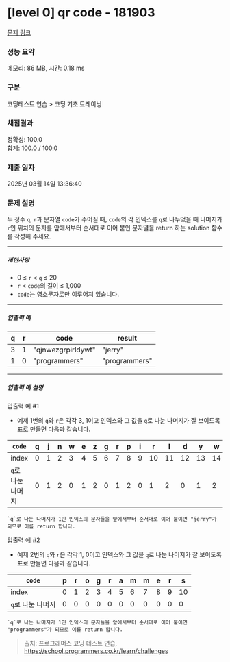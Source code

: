 # [level 0] qr code - 181903 

[문제 링크](https://school.programmers.co.kr/learn/courses/30/lessons/181903) 

### 성능 요약

메모리: 86 MB, 시간: 0.18 ms

### 구분

코딩테스트 연습 > 코딩 기초 트레이닝

### 채점결과

정확성: 100.0<br/>합계: 100.0 / 100.0

### 제출 일자

2025년 03월 14일 13:36:40

### 문제 설명

<p style="user-select: auto !important;">두 정수 <code style="user-select: auto !important;">q</code>, <code style="user-select: auto !important;">r</code>과 문자열 <code style="user-select: auto !important;">code</code>가 주어질 때, <code style="user-select: auto !important;">code</code>의 각 인덱스를 <code style="user-select: auto !important;">q</code>로 나누었을 때 나머지가 <code style="user-select: auto !important;">r</code>인 위치의 문자를 앞에서부터 순서대로 이어 붙인 문자열을 return 하는 solution 함수를 작성해 주세요.</p>

<hr style="user-select: auto !important;">

<h5 style="user-select: auto !important;">제한사항</h5>

<ul style="user-select: auto !important;">
<li style="user-select: auto !important;">0 ≤ <code style="user-select: auto !important;">r</code> &lt; <code style="user-select: auto !important;">q</code> ≤ 20</li>
<li style="user-select: auto !important;"><code style="user-select: auto !important;">r</code> &lt; <code style="user-select: auto !important;">code</code>의 길이 ≤ 1,000</li>
<li style="user-select: auto !important;"><code style="user-select: auto !important;">code</code>는 영소문자로만 이루어져 있습니다.</li>
</ul>

<hr style="user-select: auto !important;">

<h5 style="user-select: auto !important;">입출력 예</h5>
<table class="table" style="user-select: auto !important;">
        <thead style="user-select: auto !important;"><tr style="user-select: auto !important;">
<th style="user-select: auto !important;">q</th>
<th style="user-select: auto !important;">r</th>
<th style="user-select: auto !important;">code</th>
<th style="user-select: auto !important;">result</th>
</tr>
</thead>
        <tbody style="user-select: auto !important;"><tr style="user-select: auto !important;">
<td style="user-select: auto !important;">3</td>
<td style="user-select: auto !important;">1</td>
<td style="user-select: auto !important;">"qjnwezgrpirldywt"</td>
<td style="user-select: auto !important;">"jerry"</td>
</tr>
<tr style="user-select: auto !important;">
<td style="user-select: auto !important;">1</td>
<td style="user-select: auto !important;">0</td>
<td style="user-select: auto !important;">"programmers"</td>
<td style="user-select: auto !important;">"programmers"</td>
</tr>
</tbody>
      </table>
<hr style="user-select: auto !important;">

<h5 style="user-select: auto !important;">입출력 예 설명</h5>

<p style="user-select: auto !important;">입출력 예 #1</p>

<ul style="user-select: auto !important;">
<li style="user-select: auto !important;">예제 1번의 <code style="user-select: auto !important;">q</code>와 <code style="user-select: auto !important;">r</code>은 각각 3, 1이고 인덱스와 그 값을 <code style="user-select: auto !important;">q</code>로 나눈 나머지가 잘 보이도록 표로 만들면 다음과 같습니다.</li>
</ul>
<table class="table" style="user-select: auto !important;">
        <thead style="user-select: auto !important;"><tr style="user-select: auto !important;">
<th style="user-select: auto !important;"><code style="user-select: auto !important;">code</code></th>
<th style="user-select: auto !important;">q</th>
<th style="user-select: auto !important;">j</th>
<th style="user-select: auto !important;">n</th>
<th style="user-select: auto !important;">w</th>
<th style="user-select: auto !important;">e</th>
<th style="user-select: auto !important;">z</th>
<th style="user-select: auto !important;">g</th>
<th style="user-select: auto !important;">r</th>
<th style="user-select: auto !important;">p</th>
<th style="user-select: auto !important;">i</th>
<th style="user-select: auto !important;">r</th>
<th style="user-select: auto !important;">l</th>
<th style="user-select: auto !important;">d</th>
<th style="user-select: auto !important;">y</th>
<th style="user-select: auto !important;">w</th>
<th style="user-select: auto !important;">t</th>
</tr>
</thead>
        <tbody style="user-select: auto !important;"><tr style="user-select: auto !important;">
<td style="user-select: auto !important;">index</td>
<td style="user-select: auto !important;">0</td>
<td style="user-select: auto !important;">1</td>
<td style="user-select: auto !important;">2</td>
<td style="user-select: auto !important;">3</td>
<td style="user-select: auto !important;">4</td>
<td style="user-select: auto !important;">5</td>
<td style="user-select: auto !important;">6</td>
<td style="user-select: auto !important;">7</td>
<td style="user-select: auto !important;">8</td>
<td style="user-select: auto !important;">9</td>
<td style="user-select: auto !important;">10</td>
<td style="user-select: auto !important;">11</td>
<td style="user-select: auto !important;">12</td>
<td style="user-select: auto !important;">13</td>
<td style="user-select: auto !important;">14</td>
<td style="user-select: auto !important;">15</td>
</tr>
<tr style="user-select: auto !important;">
<td style="user-select: auto !important;"><code style="user-select: auto !important;">q</code>로 나눈 나머지</td>
<td style="user-select: auto !important;">0</td>
<td style="user-select: auto !important;">1</td>
<td style="user-select: auto !important;">2</td>
<td style="user-select: auto !important;">0</td>
<td style="user-select: auto !important;">1</td>
<td style="user-select: auto !important;">2</td>
<td style="user-select: auto !important;">0</td>
<td style="user-select: auto !important;">1</td>
<td style="user-select: auto !important;">2</td>
<td style="user-select: auto !important;">0</td>
<td style="user-select: auto !important;">1</td>
<td style="user-select: auto !important;">2</td>
<td style="user-select: auto !important;">0</td>
<td style="user-select: auto !important;">1</td>
<td style="user-select: auto !important;">2</td>
<td style="user-select: auto !important;">0</td>
</tr>
</tbody>
      </table><div class="highlight" style="user-select: auto !important;"><pre class="codehilite" style="user-select: auto !important;"><code style="user-select: auto !important;">`q`로 나눈 나머지가 1인 인덱스의 문자들을 앞에서부터 순서대로 이어 붙이면 "jerry"가 되므로 이를 return 합니다.
</code></pre></div>
<p style="user-select: auto !important;">입출력 예 #2</p>

<ul style="user-select: auto !important;">
<li style="user-select: auto !important;">예제 2번의 <code style="user-select: auto !important;">q</code>와 <code style="user-select: auto !important;">r</code>은 각각 1, 0이고 인덱스와 그 값을 <code style="user-select: auto !important;">q</code>로 나눈 나머지가 잘 보이도록 표로 만들면 다음과 같습니다.</li>
</ul>
<table class="table" style="user-select: auto !important;">
        <thead style="user-select: auto !important;"><tr style="user-select: auto !important;">
<th style="user-select: auto !important;"><code style="user-select: auto !important;">code</code></th>
<th style="user-select: auto !important;">p</th>
<th style="user-select: auto !important;">r</th>
<th style="user-select: auto !important;">o</th>
<th style="user-select: auto !important;">g</th>
<th style="user-select: auto !important;">r</th>
<th style="user-select: auto !important;">a</th>
<th style="user-select: auto !important;">m</th>
<th style="user-select: auto !important;">m</th>
<th style="user-select: auto !important;">e</th>
<th style="user-select: auto !important;">r</th>
<th style="user-select: auto !important;">s</th>
</tr>
</thead>
        <tbody style="user-select: auto !important;"><tr style="user-select: auto !important;">
<td style="user-select: auto !important;">index</td>
<td style="user-select: auto !important;">0</td>
<td style="user-select: auto !important;">1</td>
<td style="user-select: auto !important;">2</td>
<td style="user-select: auto !important;">3</td>
<td style="user-select: auto !important;">4</td>
<td style="user-select: auto !important;">5</td>
<td style="user-select: auto !important;">6</td>
<td style="user-select: auto !important;">7</td>
<td style="user-select: auto !important;">8</td>
<td style="user-select: auto !important;">9</td>
<td style="user-select: auto !important;">10</td>
</tr>
<tr style="user-select: auto !important;">
<td style="user-select: auto !important;"><code style="user-select: auto !important;">q</code>로 나눈 나머지</td>
<td style="user-select: auto !important;">0</td>
<td style="user-select: auto !important;">0</td>
<td style="user-select: auto !important;">0</td>
<td style="user-select: auto !important;">0</td>
<td style="user-select: auto !important;">0</td>
<td style="user-select: auto !important;">0</td>
<td style="user-select: auto !important;">0</td>
<td style="user-select: auto !important;">0</td>
<td style="user-select: auto !important;">0</td>
<td style="user-select: auto !important;">0</td>
<td style="user-select: auto !important;">0</td>
</tr>
</tbody>
      </table><div class="highlight" style="user-select: auto !important;"><pre class="codehilite" style="user-select: auto !important;"><code style="user-select: auto !important;">`q`로 나눈 나머지가 1인 인덱스의 문자들을 앞에서부터 순서대로 이어 붙이면 "programmers"가 되므로 이를 return 합니다.
</code></pre></div>

> 출처: 프로그래머스 코딩 테스트 연습, https://school.programmers.co.kr/learn/challenges